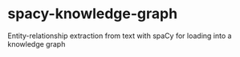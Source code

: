 # spacy-knowledge-graph
Entity-relationship extraction from text with spaCy for loading into a knowledge graph
